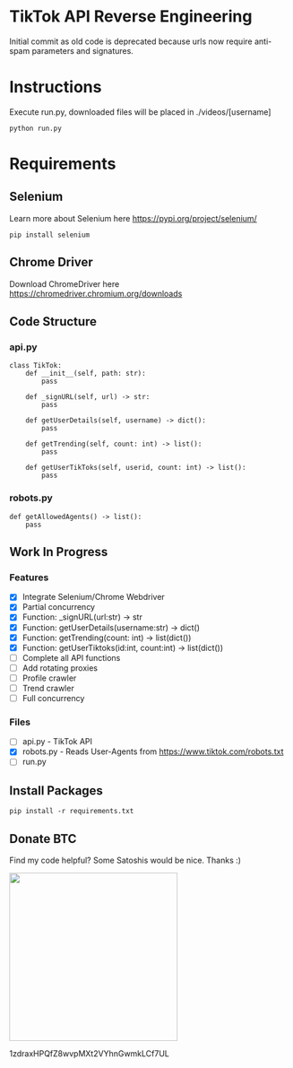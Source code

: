 # TikTok API Reverse Engineering
Initial commit as old code is deprecated because urls now require anti-spam parameters and signatures.

# Instructions
Execute run.py, downloaded files will be placed in ./videos/[username]
```
python run.py
```

# Requirements
## Selenium
Learn more about Selenium here https://pypi.org/project/selenium/
```
pip install selenium
```

## Chrome Driver
Download ChromeDriver here https://chromedriver.chromium.org/downloads

## Code Structure
### api.py
```
class TikTok:
    def __init__(self, path: str):
        pass
        
    def _signURL(self, url) -> str:
        pass
        
    def getUserDetails(self, username) -> dict():
        pass
    
    def getTrending(self, count: int) -> list(): 
        pass
        
    def getUserTikToks(self, userid, count: int) -> list():
        pass
```

### robots.py
```
def getAllowedAgents() -> list():
    pass
```

## Work In Progress
### Features
- [x] Integrate Selenium/Chrome Webdriver
- [x] Partial concurrency
- [x] Function: _signURL(url:str) -> str
- [x] Function: getUserDetails(username:str) -> dict()
- [x] Function: getTrending(count: int) -> list(dict())
- [x] Function: getUserTiktoks(id:int, count:int) -> list(dict())
- [ ] Complete all API functions
- [ ] Add rotating proxies
- [ ] Profile crawler
- [ ] Trend crawler
- [ ] Full concurrency

### Files
- [ ] api.py - TikTok API
- [x] robots.py - Reads User-Agents from https://www.tiktok.com/robots.txt
- [ ] run.py

## Install Packages
```
pip install -r requirements.txt
```

## Donate BTC
Find my code helpful? Some Satoshis would be nice. Thanks :)
<p align="left">
<img width="300" height="300" src="https://i.imgur.com/PhC1zJG.png">
</p>
1zdraxHPQfZ8wvpMXt2VYhnGwmkLCf7UL

